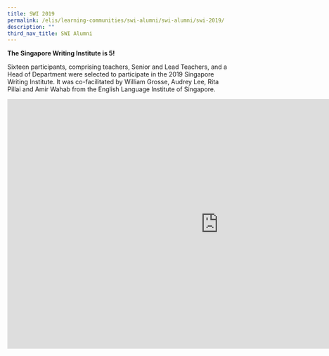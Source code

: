 ```yaml
---
title: SWI 2019
permalink: /elis/learning-communities/swi-alumni/swi-alumni/swi-2019/
description: ""
third_nav_title: SWI Alumni
---
```

**The Singapore Writing Institute is 5!**

Sixteen participants, comprising teachers, Senior and Lead Teachers, and a Head of Department were selected to participate in the 2019 Singapore Writing Institute. It was co-facilitated by William Grosse, Audrey Lee, Rita Pillai and Amir Wahab from the English Language Institute of Singapore.

<iframe allowfullscreen="true" height="569" width="960" frameborder="0" src="https://docs.google.com/presentation/d/e/2PACX-1vSs52WqA-R1ilXPAWtzvUUQOH58k_LVtkbc9I3JeMhoIIWWpmbHlb-dUnbZG_qAgDlxExoSzJSg_lSp/embed?start=true&amp;loop=true&amp;delayms=3000"></iframe>